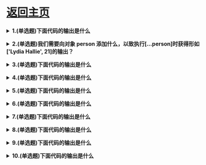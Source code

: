 # [返回主页](https://github.com/yisainan/web-interview/blob/master/README.md)

<b><details><summary>1.(单选题)下面代码的输出是什么 </summary></b>

```js
const name = "Lydia";
age = 21;

console.log(delete name);
console.log(delete age);
```

```
A: false, true
B: "Lydia", 21
C: true, true
D: undefined, undefined
```

参考答案: A

解析: 

delete 操作符返回一个布尔值: true 指删除成功，否则返回 false . 但是通过 var , const 或 let 关键字声明的变量无法用 delete 操作符来删除。

name 变量由 const 关键字声明，所以删除不成功: 返回 false 而我们设定 age 等于 21 时，我们实际上添加了一个名为 age 的属性给全局对象。对象中的属性是可以删除的，全局对象也是如此，所以 delete age 返回 true

[参与互动](https://github.com/yisainan/web-interview/issues/1012)

</details>

<b><details><summary>2.(单选题)我们需要向对象 person 添加什么，以致执行[…person]时获得形如['Lydia Hallie', 21]的输出？ </summary></b>

```js
const person = {
    name: 'Lydia Hallie',
    age: 21
}
[...person] // ['Lydia Hallie', 21]
```

```
A: 不需要，对象默认就是可迭代的
B: *[Symbol.iterator]() { for (let x in this) yield* this
[x]}
C: *[Symbol.iterator]() {yield* Object.values(this)}
D: *[Symbol.iterator]() { for (let x in this) yield this }
```

参考答案: C

解析: 

对象默认是不可迭代的。如果迭代规则被定义，则一个对象是可迭代的（ An iterable is an iterable if the iterator protocol is present)。我们可以通过添加迭代器 symbol [Symbol.iterator]来定义迭代规则，其返回一个 generator 对象，比如说构建一个 generator 函数 _[Symbol.iterator](){}。如果我们想要返回数组['Lydia Halli', 21] :yield_ Object.values(this), 这个 geneator 函数一定要 yield 对象 person 的 Object.values

[参与互动](https://github.com/yisainan/web-interview/issues/1013)

</details>

<b><details><summary>3.(单选题)下面代码的输出是什么 </summary></b>

```js
const set = new Set();

set.add(1);
set.add("Lydia");
set.add({
    name: "Lydia"
});

for (let item of set) {
    console.log(item + 2);
}
```

```
A: 3, NaN, NaN
B: 3, 7, NaN
C: 3, Lydia2, [Object object]2
D: "12", Lydia2, [Object object]2
```

参考答案: C

解析: 

“+”运算符不仅用于添加数值，还可以使用它来连接字符串。每当 JavaScript 引擎发现一个或多个值不是数字时，就会持数字强制为字符串。第一个是数字 1。1+2 返回数字 3。

但是，第二个是字符串“Lydia”。“Lydia”是一字符串，2 是一数字: 2 被强制转换为字符串。“Lydia”和“2”被连接起来，产生字符串“Lydia2”。

{name : "Lydia"}是一个对象。数字和对象都不是字符串，因此将二者都字符串化。每当我们对常规对象进行字符串化时，它就会变成[Object object]。与“2”串联的“[Object object]”成为“[Object object]2”。

[参与互动](https://github.com/yisainan/web-interview/issues/1014)

</details>

<b><details><summary>4.(单选题)下面代码的输出是什么 </summary></b>

```js
const settings = {
    username: 'lydiahallie',
    level: 19,
    health: 90
};
const data = JSON.stringify(settings, ['level', 'health']);
console.log(data);
```

```
A: "{"level":19, "health":90}"
B: "{"username": "lydiahallie"}"
C: "{"level", "health"]"
D: "{"username": "lydiahallie", "level":19, "health":90}"
```

参考答案: A

解析: 

JSON.stringify 的第二个参数是替代者（replacer）. 替代者(replacer)可以是个函数或数组，用以控制哪些值如何被转换为字符串。

如果替代者(replacer)是个数组，那么就只有包含在数组中的属性将会被转化为字符串。在本例中，只有名为'level'和'health'的属性被包括进来，'username'则被排除在外。data 就等于 "{"level":19, "health":90}"

而如果替代者(replacer)是个函数，这个函数将被对象的每个属性都调用一遍。函数返回的值会成为这个属性的值，最终体现在转化后的 JSON 字符串中（译者注: Chrome 下，经过实验，如果所有属性均返回同一个值的时候有异常，会直接将返回值作为结果输出而不会输出 JSON 字符串），而如果返回值为 undefined , 则该属性会被排除在外。

[参与互动](https://github.com/yisainan/web-interview/issues/1015)

</details>

<b><details><summary>5.(单选题)下面代码的输出是什么 </summary></b>

```js
const name = "Lydia";

console.log(name());
```

```
A: SyntaxError
B: ReferenceError
C: TypeError
D: undefined
```

参考答案: C

解析: 

变量 name 保存字符串的值，该字符串不是函数，因此无法调用。

当值不是预期类型时，到抛出 TypeError。JavaScript 期望 name 是一个函数，因为我们试图调用它。但它是一个字符串，因此抛出 TypeError : name is not a function

[参与互动](https://github.com/yisainan/web-interview/issues/1016)

</details>

<b><details><summary>6.(单选题)下面代码的输出是什么 </summary></b>

```js
console.log("🐭" + "🐍");
```

```
A: 🐭🐍
B:257548
C:A string containing their code points
D:Error
```

参考答案: A

解析: 

使用+运算符，您可以连接字符串。上述情况，我们将字符串"🐭" 与 字 符 串 "🐍"连 接 起 来 ， 产 生 🐭🐍

[参与互动](https://github.com/yisainan/web-interview/issues/1017)

</details>

<b><details><summary>7.(单选题)下面代码的输出是什么 </summary></b>

```js
let newList = [1, 2, 3].push(4);

console.log(newList.push(5));
```

```
A: [1,2,3,4,5]
B: [1,2,3,5]
C: [1,2,3,4]
D: Error
```

参考答案: D

解析: 

.push()方法返回数组的长度，而不是数组的本身。

[参与互动](https://github.com/yisainan/web-interview/issues/1018)

</details>

<b><details><summary>8.(单选题)下面代码的输出是什么 </summary></b>

```js
let name = "Lydia";

function getName() {
    console.log(name);
    let name = "Sarah";
}
getName();
```

```
A: Lydia
B: Sarah
C: undefined
D: ReferenceError
```

参考答案: D

解析: 

每个函数都有其自己的执行上下文。getName 函数首先在其自身的上下文（范围）内查找，以查看其是否包含我们尝试访问的变量 name。上述情况，getName函数包含其自己的 name 变量: 我们用 let 关键字和 Sarah 的值声明变量 name。

带有 let 关键字（和 const)的变量被提升，但是与 var 不同，它不会被初始化。在我们声明（初始化） 它们之前，无法访问它们。这称为“暂时性死区”。当我们尝试在声明变量之前访问变量时，JavaScript 会抛出 ReferenceError: Cannot access 'name' before initialization。

如果我们不在 getName 函数中声明 name 变量，则 javascript 引擎会查看原型链。会找到其外部作用域有一个名为 name 的变量，其值为 Lydia。在这种情况下，它
将打印 Lydia :

```js
let name = 'Lydia'

function getName()
console.log(name)
}
getName() // Lydia
```

[参与互动](https://github.com/yisainan/web-interview/issues/1019)

</details>

<b><details><summary>9.(单选题)下面代码的输出是什么 </summary></b>

```js
function getAge(...args) {
    console.log(typeof args);
}
getAge(21);
```

```
A: "number"
B: "array"
C: "object"
D: "NaN"
```

参考答案: C

解析: 

扩展运算符（...args )返回一个带参数的数组。 
数组是一个对象，因此typeof args返回object。

[参与互动](https://github.com/yisainan/web-interview/issues/1020)

</details>

<b><details><summary>10.(单选题)下面代码的输出是什么 </summary></b>

```js
[1, 2, 3, 4].reduce((x, y) => console.log(x, y))
```

```
A: 1 2 and 3 3 and 6 4 
B: 1 2 and 2 3 and 3 4
C: 1 undefined and 2 undefined and 3 undefined and 4 undefined
D: 1 2 and undefined 3 and undefined 4 
```

参考答案: D

解析: 

![001](../images/001.png)

reduce函数接收4个参数: 
• total (累加器）
• currentValue (当前值）
• currentIndex (当前索引）
• arr (源数组）

reduce 函数的返回值将会分配给累加器，该返回值在数组的每个迭代中被记住，并最后成为最终的单个结果值。

reduce函数还有一个可选参数initialValue, 该参数将作为第一次调用回调函数时的第一个参数的值。如果没有提供initialValue , 则将使用数组中的第一个元素。

在上述例子, reduce方法接收的第一个参数(total)是 x, 第二个参数(currentValue)是 y。

在第一次调用时，累加器x为1 , 当 前 值'y'为 2  , 打印出累加器和当前值: 1 和 2。

在第二次调用时，我们的回调函数没有返回任何值，只是打印累加器的值和当前值。如果函数没有返回值，则默认返回undefined。在下一次调用时，累加器为undefined , 当前值为'3'，因此undefined和3被打印出来。

在第三次调用时，回调函数依然没有返回值。累加器再次为 undefined , 当前值为“4”。undefined 和 4 被打印出来。

如果改造成以下代码：
```js
[1, 2, 3, 4].reduce((x, y) => { console.log(x, y); return x + y; }, 100)

// 打印
// 100 1
// 101 2
// 103 3
// 106 4
```

[参与互动](https://github.com/yisainan/web-interview/issues/1021)

</details>
